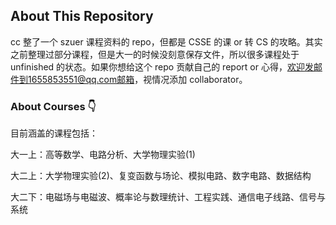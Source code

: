 ## About This Repository

cc 整了一个 szuer 课程资料的 repo，但都是 CSSE 的课 or 转 CS 的攻略。其实之前整理过部分课程，但是大一的时候没刻意保存文件，所以很多课程处于 unfinished 的状态。如果你想给这个 repo 贡献自己的 report or 心得，欢迎发邮件到1655853551@qq.com邮箱，视情况添加 collaborator。

### About Courses 👇

目前涵盖的课程包括：

大一上：高等数学、电路分析、大学物理实验(1)

大二上：大学物理实验(2)、复变函数与场论、模拟电路、数字电路、数据结构

大二下：电磁场与电磁波、概率论与数理统计、工程实践、通信电子线路、信号与系统
